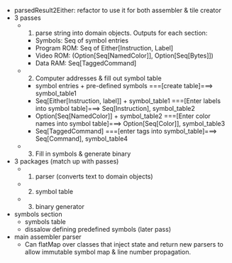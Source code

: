 - parsedResult2Either: refactor to use it for both assembler & tile creator
- 3 passes
    - 1) parse string into domain objects. Outputs for each section:
        - Symbols:      Seq of symbol entries
        - Program ROM:  Seq of Either[Instruction, Label]
        - Video ROM:    (Option[Seq[NamedColor]], Option[Seq[Bytes]])
        - Data RAM:     Seq[TaggedCommand]
    - 2) Computer addresses & fill out symbol table
        - symbol entries + pre-defined symbols
          ===[create table]===>
          symbol_table1
        - Seq[Either[Instruction, label]] + symbol_table1
          ===[Enter labels into symbol table]===>
          Seq[Instruction], symbol_table2
        - Option[Seq[NamedColor]] + symbol_table2
          ===[Enter color names into symbol table]===>
          Option[Seq[Color]], symbol_table3
        - Seq[TaggedCommand]
          ===[enter tags into symbol_table]===>
          Seq[Command], symbol_table4
    - 3) Fill in symbols & generate binary
- 3 packages (match up with passes)
    - 1) parser (converts text to domain objects)
    - 2) symbol table
    - 3) binary generator
- symbols section
    - symbols table
    - dissalow defining predefined symbols (later pass)
- main assembler parser
    - Can flatMap over classes that inject state and return new parsers
      to allow immutable symbol map & line number propagation.
